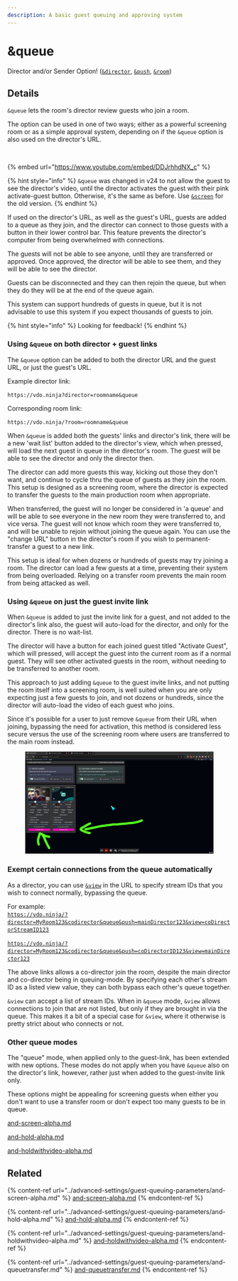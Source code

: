 ```yaml
---
description: A basic guest queuing and approving system
---
```


# \&queue

Director and/or Sender Option! ([`&director`](../viewers-settings/director.md), [`&push`](../source-settings/push.md), [`&room`](room.md))

## Details

`&queue` lets the room's director review guests who join a room.

The option can be used in one of two ways; either as a powerful screening room or as a simple approval system, depending on if the `&queue` option is also used on the director's URL.

<div align="left">

<figure><img src="../.gitbook/assets/image (10) (4).png" alt=""><figcaption></figcaption></figure>

</div>

{% embed url="https://www.youtube.com/embed/DDJrhhdNX_c" %}

{% hint style="info" %}
`&queue` was changed in v24 to not allow the guest to see the director's video, until the director activates the guest with their pink activate-guest button. Otherwise, it's the same as before. Use [`&screen`](../advanced-settings/guest-queuing-parameters/and-screen-alpha.md) for the old version.
{% endhint %}

If used on the director's URL, as well as the guest's URL, guests are added to a queue as they join, and the director can connect to those guests with a button in their lower control bar. This feature prevents the director's computer from being overwhelmed with connections.

The guests will not be able to see anyone, until they are transferred or approved. Once approved, the director will be able to see them, and they will be able to see the director.

Guests can be disconnected and they can then rejoin the queue, but when they do they will be at the end of the queue again.

This system can support hundreds of guests in queue, but it is not advisable to use this system if you expect thousands of guests to join.

{% hint style="info" %}
Looking for feedback!
{% endhint %}

### Using `&queue` on both director + guest links

The `&queue` option can be added to both the director URL and the guest URL, or just the guest's URL.

Example director link:

```
https://vdo.ninja?director=roomname&queue
```

Corresponding room link:

```
https://vdo.ninja/?room=roomname&queue
```

When `&queue` is added both the guests' links and director's link, there will be a new 'wait list' button added to the director's view, which when pressed, will load the next guest in queue in the director's room. The guest will be able to see the director and only the director then.

The director can add more guests this way, kicking out those they don't want, and continue to cycle thru the queue of guests as they join the room. This setup is designed as a screening room, where the director is expected to transfer the guests to the main production room when appropriate.

When transferred, the guest will no longer be considered in 'a queue' and will be able to see everyone in the new room they were transferred to, and vice versa. The guest will not know which room they were transferred to, and will be unable to rejoin without joining the queue again. You can use the "change URL" button in the director's room if you wish to permanent-transfer a guest to a new link.

This setup is ideal for when dozens or hundreds of guests may try joining a room. The director can load a few guests at a time, preventing their system from being overloaded. Relying on a transfer room prevents the main room from being attacked as well.

### Using `&queue` on just the guest invite link

When `&queue` is added to just the invite link for a guest, and not added to the director's link also, the guest will auto-load for the director, and only for the director. There is no wait-list.

The director will have a button for each joined guest titled "Activate Guest", which will pressed, will accept the guest into the current room as if a normal guest. They will see other activated guests in the room, without needing to be transferred to another room.

This approach to just adding `&queue` to the guest invite links, and not putting the room itself into a screening room, is well suited when you are only expecting just a few guests to join, and not dozens or hundreds, since the director will auto-load the video of each guest who joins.

Since it's possible for a user to just remove `&queue` from their URL when joining, bypassing the need for activation, this method is considered less secure versus the use of the screening room where users are transferred to the main room instead.

<figure><img src="../.gitbook/assets/image (184).png" alt=""><figcaption></figcaption></figure>

### Exempt certain connections from the queue automatically

As a director, you can use [`&view`](../advanced-settings/view-parameters/view.md) in the URL to specify stream IDs that you wish to connect normally, bypassing the queue.

For example:\
[`https://vdo.ninja/?director=MyRoom123&codirector&queue&push=mainDirector123&view=coDirectorStreamID123`](https://vdo.ninja/?director=MyRoom123\&codirector\&queue\&push=mainDirector123\&view=coDirectorStreamID123)

[`https://vdo.ninja/?director=MyRoom123&codirector&queue&push=coDirectorID123&view=mainDirector123`](https://vdo.ninja/?director=MyRoom123\&codirector\&queue\&push=coDirectorID123\&view=mainDirector123)

The above links allows a co-director join the room, despite the main director and co-director being in queuing-mode. By specifying each other's stream ID as a listed view value, they can both bypass each other's queue together.

`&view` can accept a list of stream IDs. When in `&queue` mode, `&view` allows connections to join that are not listed, but only if they are brought in via the queue. This makes it a bit of a special case for `&view`, where it otherwise is pretty strict about who connects or not.

### Other queue modes

The "queue" mode, when applied only to the guest-link, has been extended with new options. These modes do not apply when you have `&queue` also on the director's link, however, rather just when added to the guest-invite link only.

These options might be appealing for screening guests when either you don't want to use a transfer room or don't expect too many guests to be in queue.

[and-screen-alpha.md](../advanced-settings/guest-queuing-parameters/and-screen-alpha.md "mention")

[and-hold-alpha.md](../advanced-settings/guest-queuing-parameters/and-hold-alpha.md "mention")

[and-holdwithvideo-alpha.md](../advanced-settings/guest-queuing-parameters/and-holdwithvideo-alpha.md "mention")

## Related

{% content-ref url="../advanced-settings/guest-queuing-parameters/and-screen-alpha.md" %}
[and-screen-alpha.md](../advanced-settings/guest-queuing-parameters/and-screen-alpha.md)
{% endcontent-ref %}

{% content-ref url="../advanced-settings/guest-queuing-parameters/and-hold-alpha.md" %}
[and-hold-alpha.md](../advanced-settings/guest-queuing-parameters/and-hold-alpha.md)
{% endcontent-ref %}

{% content-ref url="../advanced-settings/guest-queuing-parameters/and-holdwithvideo-alpha.md" %}
[and-holdwithvideo-alpha.md](../advanced-settings/guest-queuing-parameters/and-holdwithvideo-alpha.md)
{% endcontent-ref %}

{% content-ref url="../advanced-settings/guest-queuing-parameters/and-queuetransfer.md" %}
[and-queuetransfer.md](../advanced-settings/guest-queuing-parameters/and-queuetransfer.md)
{% endcontent-ref %}
